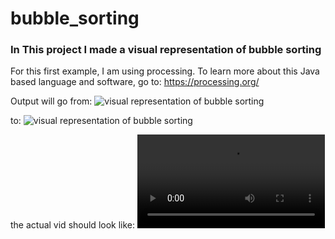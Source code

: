 # bubble_sorting
### In This project I made a visual representation of bubble sorting ###

For this first example, I am using processing. To learn more about this Java based language and software, go to: https://processing.org/



Output will go from:
![visual representation of bubble sorting](/bubbleMovie/bubble_0001.png)



to: 
![visual representation of bubble sorting](/bubbleMovie/bubble_0276.png)



the actual vid should look like:
![video representation of bubble sorting](/bubbleAnimation30Elements.mov)
